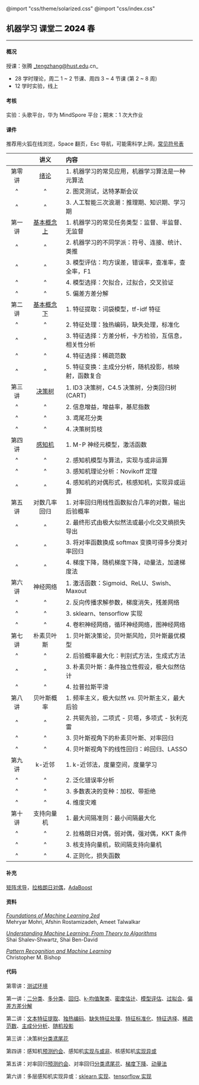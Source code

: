@import "css/theme/solarized.css"
@import "css/index.css"

## 机器学习 课堂二 <span style="font-weight:900">2024</span> 春

---

#### 概况

授课：张腾 _tengzhang@hust.edu.cn_

- 28 学时理论，周二 1 ~ 2 节课、周四 3 ~ 4 节课 (第 2 ~ 8 周)
- 12 学时实验，线上

<div class="top-2"></div>

#### 考核

实验：头歌平台，华为 MindSpore 平台；期末：1 次大作业

#### 课件

推荐用火狐在线浏览，Space 翻页，Esc 导航，可能需科学上网，[常见符号表](pages/notation.html)

<div class="threelines outline head-highlight">

|        |             讲义             | 内容                                                |
| :----: | :--------------------------: | :-------------------------------------------------- |
| 第零讲 |    [绪论](pages/00.html)     | 1. 机器学习的常见应用，机器学习算法是一种元算法     |
|   ^    |              ^               | 2. 图灵测试，达特茅斯会议                           |
|   ^    |              ^               | 3. 人工智能三次浪潮：推理期、知识期、学习期         |
| 第一讲 | [基本概念 上](pages/01.html) | 1. 机器学习的常见任务类型：监督、半监督、无监督     |
|   ^    |              ^               | 2. 机器学习的不同学派：符号、连接、统计、类推       |
|   ^    |              ^               | 3. 模型评估：均方误差，错误率，查准率，查全率，F1   |
|   ^    |              ^               | 4. 模型选择：欠拟合，过拟合，交叉验证               |
|   ^    |              ^               | 5. 偏差方差分解                                     |
| 第二讲 | [基本概念 下](pages/02.html) | 1. 特征提取：词袋模型，tf-idf 特征                  |
|   ^    |              ^               | 2. 特征处理：独热编码，缺失处理，标准化             |
|   ^    |              ^               | 3. 特征选择：方差分析，卡方检验，互信息，相关性分析 |
|   ^    |              ^               | 4. 特征选择：稀疏范数                               |
|   ^    |              ^               | 5. 特征变换：主成分分析，随机投影，核映射，函数复合 |
| 第三讲 |   [决策树](pages/03.html)    | 1. ID3 决策树，C4.5 决策树，分类回归树 (CART)       |
|   ^    |              ^               | 2. 信息增益，增益率，基尼指数                       |
|   ^    |              ^               | 3. 鸢尾花分类                                       |
|   ^    |              ^               | 4. 决策树剪枝                                       |
| 第四讲 |   [感知机](pages/04.html)    | 1. M-P 神经元模型，激活函数                         |
|   ^    |              ^               | 2. 感知机模型与算法，实现与或非运算                 |
|   ^    |              ^               | 3. 感知机理论分析：Novikoff 定理                    |
|   ^    |              ^               | 4. 感知机的对偶形式，核感知机，实现异或运算         |
| 第五讲 |         对数几率回归         | 1. 对率回归用线性函数拟合几率的对数，输出后验概率   |
|   ^    |              ^               | 2. 最终形式由极大似然法或最小化交叉熵损失导出       |
|   ^    |              ^               | 3. 将对率函数换成 softmax 变换可得多分类对率回归    |
|   ^    |              ^               | 4. 梯度下降，随机梯度下降，动量法，加速梯度法       |
| 第六讲 |           神经网络           | 1. 激活函数：Sigmoid、ReLU、Swish、Maxout           |
|   ^    |              ^               | 2. 反向传播求解参数，梯度消失，残差网络             |
|   ^    |              ^               | 3. sklearn、tensorflow 实现                         |
|   ^    |              ^               | 4. 卷积神经网络，循环神经网络，图神经网络           |
| 第七讲 |          朴素贝叶斯          | 1. 贝叶斯决策论，贝叶斯风险，贝叶斯最优模型         |
|   ^    |              ^               | 2. 后验概率最大化：判别式方法，生成式方法           |
|   ^    |              ^               | 3. 朴素贝叶斯：条件独立性假设，极大似然估计         |
|   ^    |              ^               | 4. 拉普拉斯平滑                                     |
| 第八讲 |          贝叶斯概率          | 1. 频率主义，极大似然 _vs._ 贝叶斯主义，最大后验    |
|   ^    |              ^               | 2. 共轭先验，二项式 - 贝塔，多项式 - 狄利克雷       |
|   ^    |              ^               | 3. 贝叶斯视角下的朴素贝叶斯、对率回归               |
|   ^    |              ^               | 4. 贝叶斯视角下的线性回归：岭回归、LASSO            |
| 第九讲 |            k-近邻            | 1. k-近邻法，度量空间，度量学习                     |
|   ^    |              ^               | 2. 泛化错误率分析                                   |
|   ^    |              ^               | 3. 多数表决的变种：加权、带拒绝                     |
|   ^    |              ^               | 4. 维度灾难                                         |
| 第十讲 |          支持向量机          | 1. 最大间隔准则：最小间隔最大化                     |
|   ^    |              ^               | 2. 拉格朗日对偶，弱对偶，强对偶，KKT 条件           |
|   ^    |              ^               | 3. 核支持向量机，软间隔支持向量机                   |
|   ^    |              ^               | 4. 正则化，损失函数                                 |

</div>

#### 补充

[矩阵求导](notes/matrix-calculus.pdf)，[拉格朗日对偶](notes/Lagrange-dual.pdf)，[AdaBoost](notes/adaboost.pdf)

#### 资料

[_Foundations of Machine Learning 2ed_](book/Foundations%20of%20Machine%20Learning%202ed%20-%20Mehryar%20Mohri%2C%20Afshin%20Rostamizadeh%2C%20and%20Ameet%20Talwalkar.pdf) <br>Mehryar Mohri, Afshin Rostamizadeh, Ameet Talwalkar

[_Understanding Machine Learning: From Theory to Algorithms_](book/Understanding%20Machine%20Learning%20From%20Theory%20to%20Algorithms%20-%20Shai%20Shalev-Shwartz%2C%20Shai%20Ben-David.pdf) <br>Shai Shalev-Shwartz, Shai Ben-David

[_Pattern Recognition and Machine Learning_](book/Pattern%20Recognition%20and%20Machine%20Learning%20-%20Christopher%20M.%20Bishop.pdf) <br>Christopher M. Bishop

#### 代码

第零讲：[测试环境](python/demo.ipynb)

第一讲：[二分类](python/binary-classif.ipynb)、[多分类](python/multi-classif.ipynb)、[回归](python/regression.py)、[k-均值聚类](python/clustering.ipynb)、[密度估计](python/density-estimation.ipynb)、[模型评估](python/model-evaluation.ipynb)、[过拟合](python/overfitting.ipynb)、[偏差方差分解](python/bias-var-dec.ipynb)

第二讲：[文本特征提取](python/feat-text.ipynb)、[独热编码](python/feat-one-hot.ipynb)、[缺失特征处理](python/feat-missing.ipynb)、[特征标准化](python/feat-scaler.ipynb)、[特征选择](python/feat-selection.ipynb)、[稀疏范数](python/sparse-norm.ipynb)、[主成分分析](python/pca.ipynb)、[随机投影](python/random-projection.ipynb)

第三讲：决策树[分类鸢尾花](python/dt-iris.ipynb)

第四讲：感知机[预测约会](python/perceptron-date.ipynb)、感知机[实现与或非](python/perceptron-logic.ipynb)、核感知机[实现异或](python/perceptron-kernel.ipynb)

第五讲：对率回归[预测约会](python/lr-date.ipynb)、对率回归[分类鸢尾花](python/lr-iris.ipynb)、[梯度下降](python/gd.ipynb)、[动量法](python/momentum.ipynb)

第六讲：多层感知机实现异或：[sklearn 实现](python/mlp-xor.ipynb)、[tensorflow 实现](python/dnn-xor.ipynb)
